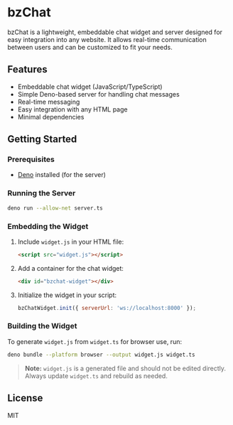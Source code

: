 # bzChat

bzChat is a lightweight, embeddable chat widget and server designed for easy integration into any website. It allows real-time communication between users and can be customized to fit your needs.

## Features
- Embeddable chat widget (JavaScript/TypeScript)
- Simple Deno-based server for handling chat messages
- Real-time messaging
- Easy integration with any HTML page
- Minimal dependencies

## Getting Started

### Prerequisites
- [Deno](https://deno.land/) installed (for the server)

### Running the Server
```sh
deno run --allow-net server.ts
```

### Embedding the Widget
1. Include `widget.js` in your HTML file:
   ```html
   <script src="widget.js"></script>
   ```
2. Add a container for the chat widget:
   ```html
   <div id="bzchat-widget"></div>
   ```
3. Initialize the widget in your script:
   ```js
   bzChatWidget.init({ serverUrl: 'ws://localhost:8000' });
   ```

### Building the Widget
To generate `widget.js` from `widget.ts` for browser use, run:

```sh
deno bundle --platform browser --output widget.js widget.ts
```

> **Note:** `widget.js` is a generated file and should not be edited directly. Always update `widget.ts` and rebuild as needed.

## License
MIT

